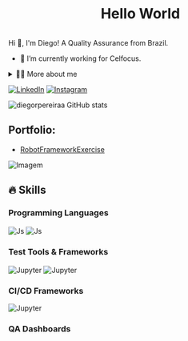 <!--título-->
<div id="user-content-toc">
  <ul align="center">
    <summary><h1 style="display: inline-block">Hello World</h1></summary>
</div>

<!-- Presentation -->
<p>
  Hi 👋, I'm Diego! A Quality Assurance from Brazil.

  - 🌱 I’m currently working for Celfocus.
</p>

<!-- Dropdown -->
<details>
  <summary>👨‍💻 More about me</summary>

  - 💬 I am 35 years old, currently living in Lisbon. I have professional proficiency in English and have experience with C#, Javascript, Selenium, Postman, SoapUI, CI/CD tools such as Jenkins, Maven, and Jira/Zephyr Scale as a tool management.

  - ⚡ I enjoy reading, whether it's a good book, manga, or comics, as well as watching movies and playing games! I believe that our personal interests contribute to a more refined perception of things and problem-solving. \o/
</details>

<!-- Links -->
[![LinkedIn](https://img.shields.io/badge/LinkedIn-0077B5?style=for-the-badge&logo=linkedin&logoColor=white)](https://www.linkedin.com/in/diego-rpereira/)
[![Instagram](https://img.shields.io/badge/Instagram-E4405F?style=for-the-badge&logo=instagram&logoColor=white)](https://www.instagram.com/dieguito.pereira/)

<!-- GithubStats -->
![diegorpereiraa GitHub stats](https://github-readme-stats.vercel.app/api?username=diegorpereiraa&show_icons=true&theme=gotham)

<!-- Portfolio -->
## Portfolio:
- [RobotFrameworkExercise](https://github.com/diegorpereiraa/RobotFrameworkExercise)

<!-- GIF -->
<p align="left">
  <img align="center" src="https://github.com/VariableBee/VariableBee/assets/77739311/4e9f41af-6b57-49a7-b15a-74322e96b4d7" alt="Imagem">
</p>

## 🔥 Skills
<!-- Skills: Programming Languages -->
  <div style="flex-basis: 48%;">
    <h3>Programming Languages</h3>
    <img align="center" alt="Js" src="https://img.shields.io/badge/c%23-%23239120.svg?style=for-the-badge&logo=csharp&logoColor=white">
    <img align="center" alt="Js" src="https://img.shields.io/badge/JavaScript-F7DF1E?style=for-the-badge&logo=javascript&logoColor=black">
  </div>

<!-- Test Tools & Frameworks -->
  <div style="flex-basis: 48%;">
    <h3>Test Tools & Frameworks</h3>
    <img align="center" alt="Jupyter" src="https://img.shields.io/badge/-selenium-%43B02A?style=for-the-badge&logo=selenium&logoColor=white">
    <img align="center" alt="Jupyter" src="https://img.shields.io/badge/Postman-FF6C37?style=for-the-badge&logo=postman&logoColor=white">
  </div>

  <!-- CI/CD Frameworks -->
  <div style="flex-basis: 48%;">
    <h3>CI/CD Frameworks</h3>
    <img align="center" alt="Jupyter" src="https://img.shields.io/badge/Jenkins-D24939?style=for-the-badge&logo=Jenkins&logoColor=white">
  </div>
  
  <!-- Skills: Libraries -->
  <div style="flex-basis: 48%;">
    <h3>QA Dashboards</h3>
  </div>

